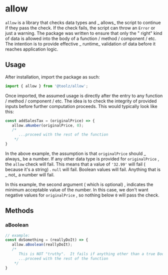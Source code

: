 # allow

`allow`
is
a
library
that
checks
data
types
and _
allows_
the
script
to
continue
if
they
pass
the
check.
If
the
check
fails,
the
script
can
throw
an `Error`
or
just
a
warning.
The
package
was
written
to
ensure
that
only
the "
right"
kind
of
data
is
allowed
into
the
body
of
a
function
/
method
/
component
/
etc.
The
intention
is
to
provide
effective _
runtime_
validation
of
data
before
it
reaches
application
logic.

## Usage

After
installation,
import
the
package
as
such:

```javascript
import { allow } from '@toolz/allow';
```

Once
imported,
the
assumed
usage
is
directly
after
the
entry
to
any
function
/
method
/
component
/
etc.
The
idea
is
to
check
the
integrity
of
provided
inputs
before
further
computation
proceeds.
This
would
typically
look
like
this:

```javascript
const addSalesTax = (originalPrice) => {
   allow.aNumber(originalPrice, 0);
   /*
      ...proceed with the rest of the function
    */
}
```

In
the
above
example,
the
assumption
is
that `originalPrice`
should _
always_
be
a
number.
If
any
other
data
type
is
provided
for `originalPrice`
,
the `allow`
check
will
fail.
This
means
that
a
value
of `'32.99'`
will
fail (
because
it's
a
string)
.  `null`
will
fail.
Boolean
values
will
fail.
Anything
that
is _
not_
a
number
will
fail.

In
this
example,
the
second
argument (
which
is
optional)
,
indicates
the
minimum
acceptable
value
of
the
number.
In
this
case,
we
don't
want
negative
values
for `originalPrice`
,
so
nothing
below `0`
will
pass
the
check.

## Methods

### aBoolean

```javascript
// example:
const doSomething = (reallyDoIt) => {
   allow.aBoolean(reallyDoIt);
   /*
      This is NOT "truthy".  It fails if anything other than a true Boolean is provided.  This means that it fails on 'TRUE'/'FALSE' (because they're strings), on 1/0 (because they're numbers), or any other value that is not a pure TRUE/FALSE
      ...proceed with the rest of the function
    */
}
```
